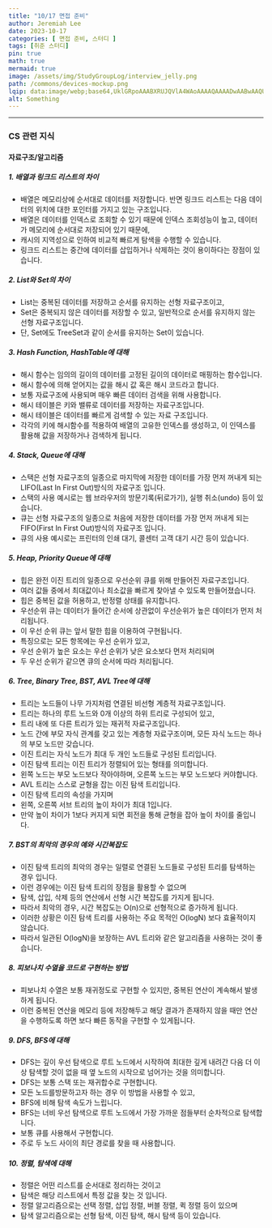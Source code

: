 ```yaml
---
title: "10/17 면접 준비"
author: Jeremiah Lee
date: 2023-10-17
categories: [ 면접 준비, 스터디 ]
tags: [취준 스터디]
pin: true
math: true
mermaid: true
image: /assets/img/StudyGroupLog/interview_jelly.png
path: /commons/devices-mockup.png
lqip: data:image/webp;base64,UklGRpoAAABXRUJQVlA4WAoAAAAQAAAADwAABwAAQUxQSDIAAAARL0AmbZurmr57yyIiqE8oiG0bejIYEQTgqiDA9vqnsUSI6H+oAERp2HZ65qP/VIAWAFZQOCBCAAAA8AEAnQEqEAAIAAVAfCWkAALp8sF8rgRgAP7o9FDvMCkMde9PK7euH5M1m6VWoDXf2FkP3BqV0ZYbO6NA/VFIAAAA
alt: Something
---
```

***
   
### CS 관련 지식
   
#### 자료구조/알고리즘
   
##### **1. 배열과 링크드 리스트의 차이**
- 배열은 메모리상에 순서대로 데이터를 저장합니다. 반면 링크드 리스트는 다음 데이터의 위치에 대한 포인터를 가지고 있는 구조입니다.
- 배열은 데이터를 인덱스로 조회할 수 있기 때문에 인덱스 조회성능이 높고, 데이터가 메모리에 순서대로 저장되어 있기 때문에, 
- 캐시의 지역성으로 인하여 비교적 빠르게 탐색을 수행할 수 있습니다.
- 링크드 리스트는 중간에 데이터를 삽입하거나 삭제하는 것이 용이하다는 장점이 있습니다.

##### **2. List와 Set의 차이**
- List는 중복된 데이터를 저장하고 순서를 유지하는 선형 자료구조이고,
- Set은 중복되지 않은 데이터를 저장할 수 있고, 일반적으로 순서를 유지하지 않는 선형 자료구조입니다.
- 단, Set에도 TreeSet과 같이 순서를 유지하는 Set이 있습니다.

##### **3. Hash Function, HashTable에 대해**
- 해시 함수는 임의의 길이의 데이터를 고정된 길이의 데이터로 매핑하는 함수입니다.
- 해시 함수에 의해 얻어지는 값을 해시 값 혹은 해시 코드라고 합니다.
- 보통 자료구조에 사용되며 매우 빠른 데이터 검색을 위해 사용합니다.
- 해시 테이블은 키와 밸류로 데이터를 저장하는 자료구조입니다.
- 해시 테이블은 데이터를 빠르게 검색할 수 있는 자료 구조입니다.
- 각각의 키에 해시함수를 적용하여 배열의 고유한 인덱스를 생성하고, 이 인덱스를 활용해 값을 저장하거나 검색하게 됩니다.

##### **4. Stack, Queue에 대해**
- 스택은 선형 자료구조의 일종으로 마지막에 저장한 데이터를 가장 먼저 꺼내게 되는 LIFO(Last In First Out)방식의 자료구조 입니다.
- 스택의 사용 예시로는 웹 브라우저의 방문기록(뒤로가기), 실행 취소(undo) 등이 있습니다.
- 큐는 선형 자료구조의 일종으로 처음에 저장한 데이터를 가장 먼저 꺼내게 되는 FIFO(First In First Out)방식의 자료구조 입니다.
- 큐의 사용 예시로는 프린터의 인쇄 대기, 콜센터 고객 대기 시간 등이 있습니다.

##### **5. Heap, Priority Queue에 대해**
- 힙은 완전 이진 트리의 일종으로 우선순위 큐를 위해 만들어진 자료구조입니다.
- 여러 값들 중에서 최대값이나 최소값을 빠르게 찾아낼 수 있도록 만들어졌습니다.
- 힙은 중복된 값을 허용하고, 반정렬 상태를 유지합니다.
- 우선순위 큐는 데이터가 들어간 순서에 상관없이 우선순위가 높은 데이터가 먼저 처리됩니다.
- 이 우선 순위 큐는 앞서 말한 힙을 이용하여 구현됩니다.
- 특징으로는 모든 항목에는 우선 순위가 있고,
- 우선 순위가 높은 요소는 우선 순위가 낮은 요소보다 먼저 처리되며
- 두 우선 순위가 같으면 큐의 순서에 따라 처리됩니다.

##### **6. Tree, Binary Tree, BST, AVL Tree에 대해**
- 트리는 노드들이 나무 가지처럼 연결된 비선형 계층적 자료구조입니다.
- 트리는 하나의 루트 노드와 0개 이상의 하위 트리로 구성되어 있고,
- 트리 내에 또 다른 트리가 있는 재귀적 자료구조입니다.
- 노드 간에 부모 자식 관계를 갖고 있는 계층형 자료구조이며, 모든 자식 노드는 하나의 부모 노드만 갖습니다.
- 이진 트리는 자식 노드가 최대 두 개인 노드들로 구성된 트리입니다. 
- 이진 탐색 트리는 이진 트리가 정렬되어 있는 형태를 의미합니다.
- 왼쪽 노드는 부모 노드보다 작아야하며, 오른쪽 노드는 부모 노드보다 커야합니다.
- AVL 트리는 스스로 균형을 잡는 이진 탐색 트리입니다.
- 이진 탐색 트리의 속성을 가지며
- 왼쪽, 오른쪽 서브 트리의 높이 차이가 최대 1입니다.
- 만약 높이 차이가 1보다 커지게 되면 회전을 통해 균형을 잡아 높이 차이를 줄입니다.

##### **7. BST의 최악의 경우의 예와 시간복잡도**
- 이진 탐색 트리의 최악의 경우는 일렬로 연결된 노드들로 구성된 트리를 탐색하는 경우 입니다.
- 이런 경우에는 이진 탐색 트리의 장점을 활용할 수 없으며
- 탐색, 삽입, 삭제 등의 연산에서 선형 시간 복잡도를 가지게 됩니다.
- 따라서 최악의 경우, 시간 복잡도는 O(n)으로 선형적으로 증가하게 됩니다.
- 이러한 상황은 이진 탐색 트리를 사용하는 주요 목적인 O(logN) 보다 효율적이지 않습니다.
- 따라서 일관된 O(logN)을 보장하는 AVL 트리와 같은 알고리즘을 사용하는 것이 좋습니다.

##### **8. 피보나치 수열을 코드로 구현하는 방법**
- 피보나치 수열은 보통 재귀정도로 구현할 수 있지만, 중복된 연산이 계속해서 발생하게 됩니다.
- 이런 중복된 연산을 메모리 등에 저장해두고 해당 결과가 존재하지 않을 때만 연산을 수행하도록 하면 보다 빠른 동작을 구현할 수 있게됩니다.

##### **9. DFS, BFS에 대해**
- DFS는 깊이 우선 탐색으로 루트 노드에서 시작하여 최대한 깊게 내려간 다음 더 이상 탐색할 것이 없을 때 옆 노드의 시작으로 넘어가는 것을 의미합니다.
- DFS는 보통 스택 또는 재귀합수로 구현합니다.
- 모든 노드를방문하고자 하는 경우 이 방법을 사용할 수 있고,
- BFS에 비해 탐색 속도가 느립니다.
- BFS는 너비 우선 탐색으로 루트 노드에서 가장 가까운 점들부터 순차적으로 탐색합니다.
- 보통 큐를 사용해서 구현합니다.
- 주로 두 노드 사이의 최단 경로를 찾을 때 사용합니다.

##### **10. 정렬, 탐색에 대해**
- 정렬은 어떤 리스트를 순서대로 정리하는 것이고
- 탐색은 해당 리스트에서 특정 값을 찾는 것 입니다.
- 정렬 알고리즘으로는 선택 정렬, 삽입 정렬, 버블 정렬, 퀵 정렬 등이 있으며
- 탐색 알고리즘으로는 선형 탐색, 이진 탐색, 해시 탐색 등이 있습니다.
